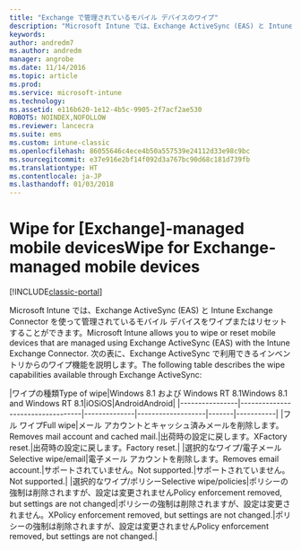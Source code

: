```yaml
---
title: "Exchange で管理されているモバイル デバイスのワイプ"
description: "Microsoft Intune では、Exchange ActiveSync (EAS) と Intune Exchange Connector を使って管理されているモバイル デバイスをワイプまたはリセットすることができます"
keywords: 
author: andredm7
ms.author: andredm
manager: angrobe
ms.date: 11/14/2016
ms.topic: article
ms.prod: 
ms.service: microsoft-intune
ms.technology: 
ms.assetid: e116b620-1e12-4b5c-9905-2f7acf2ae530
ROBOTS: NOINDEX,NOFOLLOW
ms.reviewer: lancecra
ms.suite: ems
ms.custom: intune-classic
ms.openlocfilehash: 86055646c4ece4b50a557539e24112d33e98c9bc
ms.sourcegitcommit: e37e916e2bf14f092d3a767bc90d68c181d739fb
ms.translationtype: HT
ms.contentlocale: ja-JP
ms.lasthandoff: 01/03/2018
---
```

# <a name="wipe-for-exchange-managed-mobile-devices"></a><span data-ttu-id="1a924-103">Wipe for [Exchange]-managed mobile devices</span><span class="sxs-lookup"><span data-stu-id="1a924-103">Wipe for Exchange-managed mobile devices</span></span>

[!INCLUDE[classic-portal](../includes/classic-portal.md)]

<span data-ttu-id="1a924-104">Microsoft Intune では、Exchange ActiveSync (EAS) と Intune Exchange Connector を使って管理されているモバイル デバイスをワイプまたはリセットすることができます。</span><span class="sxs-lookup"><span data-stu-id="1a924-104">Microsoft Intune allows you to wipe or reset mobile devices that are managed using Exchange ActiveSync (EAS) with the Intune Exchange Connector.</span></span> <span data-ttu-id="1a924-105">次の表に、Exchange ActiveSync で利用できるインベントリからのワイプ機能を説明します。</span><span class="sxs-lookup"><span data-stu-id="1a924-105">The following table describes the wipe capabilities available through Exchange ActiveSync:</span></span>


|<span data-ttu-id="1a924-106">ワイプの種類</span><span class="sxs-lookup"><span data-stu-id="1a924-106">Type of wipe</span></span>|<span data-ttu-id="1a924-107">Windows 8.1 および Windows RT 8.1</span><span class="sxs-lookup"><span data-stu-id="1a924-107">Windows 8.1 and Windows RT 8.1</span></span>|<span data-ttu-id="1a924-108">iOS</span><span class="sxs-lookup"><span data-stu-id="1a924-108">iOS</span></span>|<span data-ttu-id="1a924-109">Android</span><span class="sxs-lookup"><span data-stu-id="1a924-109">Android</span></span>|
|----------------|----------------------------------|--------------|-------------------|-------|-----------|
|<span data-ttu-id="1a924-110">フル ワイプ</span><span class="sxs-lookup"><span data-stu-id="1a924-110">Full wipe</span></span>|<span data-ttu-id="1a924-111">メール アカウントとキャッシュ済みメールを削除します。</span><span class="sxs-lookup"><span data-stu-id="1a924-111">Removes mail account and cached mail.</span></span>|<span data-ttu-id="1a924-112">出荷時の設定に戻します。</span><span class="sxs-lookup"><span data-stu-id="1a924-112">XFactory reset.</span></span>|<span data-ttu-id="1a924-113">出荷時の設定に戻します。</span><span class="sxs-lookup"><span data-stu-id="1a924-113">Factory reset.</span></span>|
|<span data-ttu-id="1a924-114">選択的なワイプ/電子メール</span><span class="sxs-lookup"><span data-stu-id="1a924-114">Selective wipe/email</span></span>|<span data-ttu-id="1a924-115">電子メール アカウントを削除します。</span><span class="sxs-lookup"><span data-stu-id="1a924-115">Removes email account.</span></span>|<span data-ttu-id="1a924-116">サポートされていません。</span><span class="sxs-lookup"><span data-stu-id="1a924-116">Not supported.</span></span>|<span data-ttu-id="1a924-117">サポートされていません。</span><span class="sxs-lookup"><span data-stu-id="1a924-117">Not supported.</span></span>|
|<span data-ttu-id="1a924-118">選択的なワイプ/ポリシー</span><span class="sxs-lookup"><span data-stu-id="1a924-118">Selective wipe/policies</span></span>|<span data-ttu-id="1a924-119">ポリシーの強制は削除されますが、設定は変更されません</span><span class="sxs-lookup"><span data-stu-id="1a924-119">Policy enforcement removed, but settings are not changed</span></span>|<span data-ttu-id="1a924-120">ポリシーの強制は削除されますが、設定は変更されません。</span><span class="sxs-lookup"><span data-stu-id="1a924-120">XPolicy enforcement removed, but settings are not changed.</span></span>|<span data-ttu-id="1a924-121">ポリシーの強制は削除されますが、設定は変更されません</span><span class="sxs-lookup"><span data-stu-id="1a924-121">Policy enforcement removed, but settings are not changed.</span></span>|

